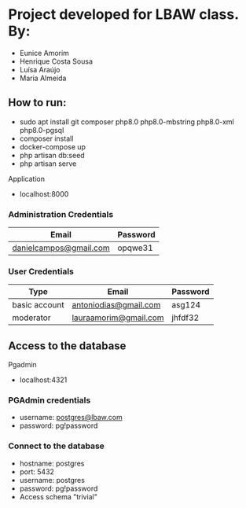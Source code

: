 
# Project developed for LBAW class. By:
- Eunice Amorim
- Henrique Costa Sousa
- Luísa Araújo
- Maria Almeida

## How to run:
- sudo apt install git composer php8.0 php8.0-mbstring php8.0-xml php8.0-pgsql
- composer install
- docker-compose up
- php artisan db:seed
- php artisan serve

Application
- localhost:8000

### Administration Credentials

| Email                     | Password |
| ------------------------- | -------- |
| danielcampos@gmail.com    | opqwe31  |

### User Credentials

| Type          | Email                 | Password |
| ------------- | --------------------- | -------- |
| basic account | antoniodias@gmail.com |  asg124  |
| moderator     | lauraamorim@gmail.com |  jhfdf32 |


## Access to the database

Pgadmin
- localhost:4321

### PGAdmin credentials

- username: postgres@lbaw.com
- password: pg!password

### Connect to the database
- hostname: postgres
- port: 5432
- username: postgres
- password: pg!password
- Access schema "trivial"